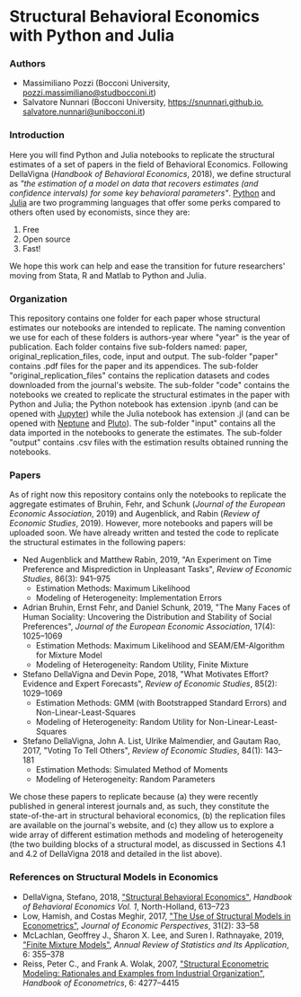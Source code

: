 # Structural Behavioral Economics with Python and Julia

### Authors

- Massimiliano Pozzi (Bocconi University, pozzi.massimiliano@studbocconi.it)
- Salvatore Nunnari (Bocconi University, https://snunnari.github.io, salvatore.nunnari@unibocconi.it)

### Introduction

Here you will find Python and Julia notebooks to replicate the structural estimates of a set of papers in the field of Behavioral Economics. Following DellaVigna (*Handbook of Behavioral Economics*, 2018), we define structural as *"the estimation of a model on data that recovers estimates (and confidence intervals) for some key behavioral parameters"*. [Python](https://www.python.org) and [Julia](https://julialang.org) are two programming languages that offer some perks compared to others often used by economists, since they are:

1. Free
2. Open source 
3. Fast!

We hope this work can help and ease the transition for future researchers' moving from Stata, R and Matlab to Python and Julia.

### Organization

This repository contains one folder for each paper whose structural estimates our notebooks are intended to replicate. The naming convention we use for each of these folders is authors-year where "year" is the year of publication. Each folder contains five sub-folders named: paper, original_replication_files, code, input and output. The sub-folder "paper" contains .pdf files for the paper and its appendices. The sub-folder "original_replication_files" contains the replication datasets and codes downloaded from the journal's website. The sub-folder "code" contains the notebooks we created to replicate the structural estimates in the paper with Python and Julia; the Python notebook has extension .ipynb (and can be opened with [Jupyter](https://jupyter.org)) while the Julia notebook has extension .jl (and can be opened with [Neptune](https://github.com/compleathorseplayer/Neptune.jl) and [Pluto](https://github.com/fonsp/Pluto.jl)). The sub-folder "input" contains all the data imported in the notebooks to generate the estimates. The sub-folder "output" contains .csv files with the estimation results obtained running the notebooks.

### Papers

As of right now this repository contains only the notebooks to replicate the aggregate estimates of Bruhin, Fehr, and Schunk (*Journal of the European Economic Association*, 2019) and Augenblick, and Rabin (*Review of Economic Studies*, 2019). However, more notebooks and papers will be uploaded soon. We have already written and tested the code to replicate the structural estimates in the following papers: 

- Ned Augenblick and Matthew Rabin, 2019, "An Experiment on Time Preference and Misprediction in Unpleasant Tasks", *Review of Economic Studies*, 86(3): 941&ndash;975
	- Estimation Methods: Maximum Likelihood
	- Modeling of Heterogeneity: Implementation Errors
- Adrian Bruhin, Ernst Fehr, and Daniel Schunk, 2019, "The Many Faces of Human Sociality: Uncovering the Distribution and Stability of Social Preferences", *Journal of the European Economic Association*, 17(4): 1025&ndash;1069
	- Estimation Methods: Maximum Likelihood and SEAM/EM-Algorithm for Mixture Model
	- Modeling of Heterogeneity: Random Utility, Finite Mixture
- Stefano DellaVigna and Devin Pope, 2018, "What Motivates Effort? Evidence and Expert Forecasts", *Review of Economic Studies*, 85(2): 1029&ndash;1069
	- Estimation Methods: GMM (with Bootstrapped Standard Errors) and Non-Linear-Least-Squares
	- Modeling of Heterogeneity: Random Utility for Non-Linear-Least-Squares
- Stefano DellaVigna, John A. List, Ulrike Malmendier, and Gautam Rao, 2017, "Voting To Tell Others", *Review of Economic Studies*, 84(1): 143&ndash;181
	- Estimation Methods: Simulated Method of Moments
	- Modeling of Heterogeneity: Random Parameters			

We chose these papers to replicate because (a) they were recently published in general interest journals and, as such, they constitute the state-of-the-art in structural behavioral economics, (b) the replication files are available on the journal's website, and (c) they allow us to explore a wide array of different estimation methods and modeling of heterogeneity (the two building blocks of a structural model, as discussed in Sections 4.1 and 4.2 of DellaVigna 2018 and detailed in the list above).
 
 ### References on Structural Models in Economics
 
 - DellaVigna, Stefano, 2018, ["Structural Behavioral Economics"](http://snunnari.github.io/dellavigna.pdf), *Handbook of Behavioral Economics Vol. 1*, North-Holland, 613&ndash;723
 - Low, Hamish, and Costas Meghir, 2017, ["The Use of Structural Models in Econometrics"](http://snunnari.github.io/low.pdf), *Journal of Economic Perspectives*, 31(2): 33&ndash;58
 - McLachlan, Geoffrey J., Sharon X. Lee, and Suren I. Rathnayake, 2019, ["Finite Mixture Models"](http://snunnari.github.io/mclachlan.pdf), *Annual Review of Statistics and Its Application*, 6: 355&ndash;378
 - Reiss, Peter C., and Frank A. Wolak, 2007, ["Structural Econometric Modeling: Rationales and Examples from Industrial Organization"](http://snunnari.github.io/reiss.pdf), *Handbook of Econometrics*, 6: 4277&ndash;4415
